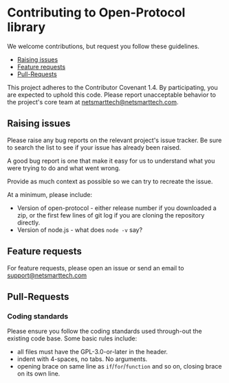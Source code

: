 # Contributing to Open-Protocol library

We welcome contributions, but request you follow these guidelines.
 
- [Raising issues](#raising-issues)
- [Feature requests](#feature-requests)
- [Pull-Requests](#pull-requests)

This project adheres to the Contributor Covenant 1.4. By participating, you are expected to uphold this code. 
Please report unacceptable behavior to the project's core team at netsmarttech@netsmarttech.com.

## Raising issues

Please raise any bug reports on the relevant project's issue tracker. Be sure to search the list to see if your issue has already been raised.

A good bug report is one that make it easy for us to understand what you were trying to do and what went wrong.

Provide as much context as possible so we can try to recreate the issue. 

At a minimum, please include:

 - Version of open-protocol - either release number if you downloaded a zip, or the first few lines of git log if you are cloning the repository directly.
 - Version of node.js - what does `node -v` say?
 
## Feature requests
 
 For feature requests, please open an issue or send an email to support@netsmarttech.com

## Pull-Requests


 


### Coding standards

Please ensure you follow the coding standards used through-out the existing
code base. Some basic rules include:

 - all files must have the GPL-3.0-or-later in the header.
 - indent with 4-spaces, no tabs. No arguments.
 - opening brace on same line as `if`/`for`/`function` and so on, closing brace
 on its own line.
 
